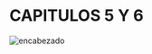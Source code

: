 # CAPITULOS 5 Y 6
![encabezado](https://user-images.githubusercontent.com/75336529/122800276-5ba72d00-d288-11eb-8486-90a167ada33b.png)
